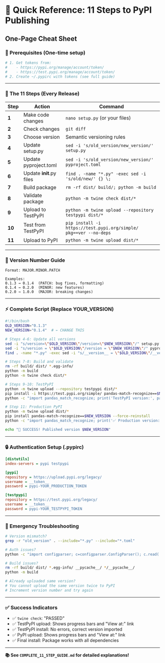 # 🚀 Quick Reference: 11 Steps to PyPI Publishing

## **One-Page Cheat Sheet**

### **🔧 Prerequisites (One-time setup)**
```bash
# 1. Get tokens from:
#    - https://pypi.org/manage/account/token/ 
#    - https://test.pypi.org/manage/account/token/
# 2. Create ~/.pypirc with tokens (see full guide)
```

---

### **📝 The 11 Steps (Every Release)**

| Step | Action | Command |
|------|--------|---------|
| **1** | Make code changes | `nano setup.py` (or your files) |
| **2** | Check changes | `git diff` |
| **3** | Choose version | Semantic versioning rules |
| **4** | Update setup.py | `sed -i 's/old_version/new_version/' setup.py` |
| **5** | Update pyproject.toml | `sed -i 's/old_version/new_version/' pyproject.toml` |
| **6** | Update __init__.py files | `find . -name "*.py" -exec sed -i 's/old/new/' {} \;` |
| **7** | Build package | `rm -rf dist/ build/; python -m build` |
| **8** | Validate package | `python -m twine check dist/*` |
| **9** | Upload to TestPyPI | `python -m twine upload --repository testpypi dist/*` |
| **10** | Test from TestPyPI | `pip install -i https://test.pypi.org/simple/ pkg==ver --no-deps` |
| **11** | Upload to PyPI | `python -m twine upload dist/*` |

---

### **🎯 Version Number Guide**
```
Format: MAJOR.MINOR.PATCH

Examples:
0.1.3 → 0.1.4  (PATCH: bug fixes, formatting)
0.1.4 → 0.2.0  (MINOR: new features)  
0.2.0 → 1.0.0  (MAJOR: breaking changes)
```

---

### **⚡ Complete Script (Replace YOUR_VERSION)**
```bash
#!/bin/bash
OLD_VERSION="0.1.3"
NEW_VERSION="0.1.4"  # ← CHANGE THIS

# Steps 4-6: Update all versions
sed -i "s/version=\"$OLD_VERSION\"/version=\"$NEW_VERSION\"/" setup.py
sed -i "s/version = \"$OLD_VERSION\"/version = \"$NEW_VERSION\"/" pyproject.toml
find . -name "*.py" -exec sed -i "s/__version__ = \"$OLD_VERSION\"/__version__ = \"$NEW_VERSION\"/g" {} \;

# Steps 7-8: Build and validate
rm -rf build/ dist/ *.egg-info/
python -m build
python -m twine check dist/*

# Steps 9-10: TestPyPI
python -m twine upload --repository testpypi dist/*
pip install -i https://test.pypi.org/simple/ pandas-match-recognize==$NEW_VERSION --force-reinstall --no-deps
python -c "import pandas_match_recognize; print('TestPyPI version:', pandas_match_recognize.__version__)"

# Step 11: Production PyPI  
python -m twine upload dist/*
pip install pandas-match-recognize==$NEW_VERSION --force-reinstall
python -c "import pandas_match_recognize; print('✅ Production version:', pandas_match_recognize.__version__)"

echo "🎉 SUCCESS! Published version $NEW_VERSION"
```

---

### **🔒 Authentication Setup (.pypirc)**
```ini
[distutils]
index-servers = pypi testpypi

[pypi]
repository = https://upload.pypi.org/legacy/
username = __token__
password = pypi-YOUR_PRODUCTION_TOKEN

[testpypi]
repository = https://test.pypi.org/legacy/
username = __token__
password = pypi-YOUR_TESTPYPI_TOKEN
```

---

### **🚨 Emergency Troubleshooting**
```bash
# Version mismatch?
grep -r "old_version" . --include="*.py" --include="*.toml"

# Auth issues?
python -c "import configparser; c=configparser.ConfigParser(); c.read('~/.pypirc'); print(c.sections())"

# Build issues?
rm -rf build/ dist/ *.egg-info/ __pycache__/ */__pycache__/
python -m build

# Already uploaded same version?
# You cannot upload the same version twice to PyPI
# Increment version number and try again
```

---

### **✅ Success Indicators**
- ✅ `twine check`: "PASSED" 
- ✅ TestPyPI upload: Shows progress bars and "View at:" link
- ✅ TestPyPI install: No errors, correct version imported
- ✅ PyPI upload: Shows progress bars and "View at:" link  
- ✅ Final install: Package works with all dependencies

---

**📚 See `COMPLETE_11_STEP_GUIDE.md` for detailed explanations!**